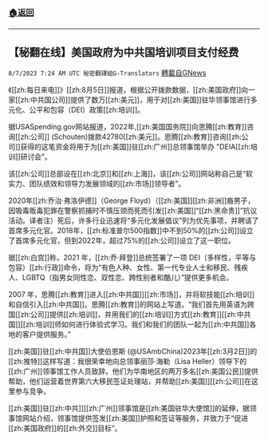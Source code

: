 ###  [:house:返回](README.md)
---


## 【秘翻在线】美国政府为中共国培训项目支付经费
`8/7/2023 7:24 AM UTC 秘密翻譯組G-Translators` [轉載自GNews](https://gnews.org/articles/1532119)

《[[zh:每日来电]]》[[zh:8月5日]]报道，根据公开拨款数据，[[zh:美国政府]]向一家[[zh:中共国公司]]提供了数万[[zh:美元]]，用于对[[zh:美国]]驻华领事馆进行多元化、公平和包容（DEI）政策[[zh:培训]]。

据USASpending.gov网站报道，2022年,[[zh:美国国务院]]向思腾[[zh:教育]]咨询[[zh:公司]] (Schouten)拨款42780[[zh:美元]]。思腾[[zh:教育]]咨询[[zh:公司]]获得的这笔资金将用于为[[zh:美国]]驻[[zh:广州]]总领事馆举办 "DEIA[[zh:培训]]研讨会"。

该[[zh:公司]]总部设在[[zh:北京]]和[[zh:上海]]，该[[zh:公司]]网站称自己是“软实力、团队绩效和领导力发展领域的[[zh:市场]]领导者”。

2020年[[zh:乔治·弗洛伊德]]（George Floyd）（[[zh:美国]][[zh:非洲]]裔男子，因吸毒贩毒犯罪在警察抓捕时不慎压颈而死而引发[[zh:美国]]“[[zh:黑命贵]]”抗议活动。译者注）死后，许多行业迅速将“多元化发展倡议”列为优先事项，并聘请了首席多元化官。2018年，[[zh:标准普尔500指数]]中不到50%的[[zh:公司]]设立了首席多元化官，但到2022年，超过75%的[[zh:公司]]设立了这一职位。

据[[zh:白宫]]称，2021 年，[[zh:乔·拜登]]总统签署了一项 DEI（多样性，平等与包容）[[zh:行政]]命令，将为“有色人种、女性、第一代专业人士和移民、残疾人、LGBTQ（指男女同性恋、双性恋、跨性别者和酷儿）”提供更多机会。

2007 年，思腾[[zh:教育]]进入[[zh:中共国]][[zh:市场]]，并将软技能[[zh:培训]]和自信引入[[zh:中共国]]。思腾[[zh:教育]]的网站上写道。“我们首先用英语为跨国[[zh:公司]]提供[[zh:培训]]，并用我们的[[zh:培训]]方式[[zh:教育]][[zh:中共国]][[zh:培训]]师如何进行体验式学习。我们和我们的团队一起为[[zh:中共国]]各地的客户提供服务。”

[[zh:美国]]驻[[zh:中共国]]大使伯恩斯 (@USAmbChina)2023年[[zh:3月2日]]的[[zh:推特]]这样写道：我很荣幸地向总领事丽莎·海勒（Lisa Heller）领导下的[[zh:广州]]领事馆工作人员致辞。他们为华南地区的两万多名[[zh:美国公民]]提供帮助，他们运营着世界第六大移民签证处理站，并帮助[[zh:美国]][[zh:公司]]在这里参与竞争。

[[zh:美国]]驻[[zh:中共]][[zh:广州]]领事馆是[[zh:美国驻华大使馆]]的延伸，据领事馆网站介绍，领事馆提供签发[[zh:美国]]护照和签证等服务，并致力于“促进[[zh:美国政府]]的[[zh:外交]]目标”。
